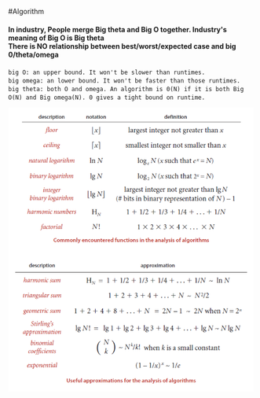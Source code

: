 #Algorithm

<h4>
In industry, People merge Big theta and Big O together. Industry's meaning of Big O is Big theta<br>
There is NO relationship between best/worst/expected case and big 0/theta/omega
</h4>


`big O: an upper bound. It won't be slower than runtimes.`<br>
`big omega: an lower bound. It won't be faster than those runtimes.`<br>
`big theta: both O and omega. An algorithm is 0(N) if it is both Big O(N) and Big omega(N). 0 gives a tight bound on runtime.`<br>

<img src="./images/AnalysisAlgorithm.png" width="500px">
